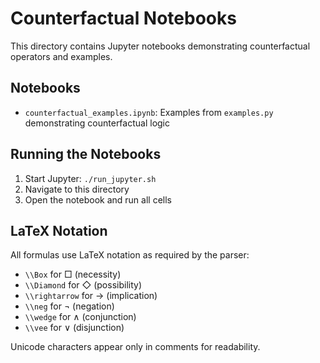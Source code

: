 # Counterfactual Notebooks

This directory contains Jupyter notebooks demonstrating counterfactual operators and examples.

## Notebooks

- `counterfactual_examples.ipynb`: Examples from `examples.py` demonstrating counterfactual logic

## Running the Notebooks

1. Start Jupyter: `./run_jupyter.sh`
2. Navigate to this directory
3. Open the notebook and run all cells

## LaTeX Notation

All formulas use LaTeX notation as required by the parser:
- `\\Box` for □ (necessity)
- `\\Diamond` for ◇ (possibility)
- `\\rightarrow` for → (implication)
- `\\neg` for ¬ (negation)
- `\\wedge` for ∧ (conjunction)
- `\\vee` for ∨ (disjunction)

Unicode characters appear only in comments for readability.
